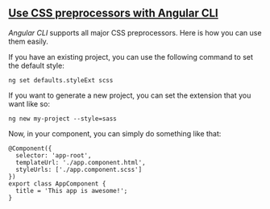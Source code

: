 ## [Use CSS preprocessors with Angular CLI](https://mlbors.tumblr.com/post/159498646630/use-css-preprocessors-with-angular-cli)

_Angular CLI_ supports all major CSS preprocessors. Here is how you can use them easily.

If you have an existing project, you can use the following command to set the default style:
    
    
    ng set defaults.styleExt scss

If you want to generate a new project, you can set the extension that you want like so:
    
    
    ng new my-project --style=sass

Now, in your component, you can simply do something like that:
    
    
    @Component({
      selector: 'app-root',
      templateUrl: './app.component.html',
      styleUrls: ['./app.component.scss']
    })
    export class AppComponent {
      title = 'This app is awesome!';
    }
